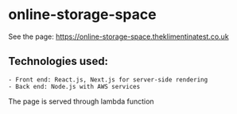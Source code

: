 
# online-storage-space
See the page: https://online-storage-space.theklimentinatest.co.uk

## Technologies used: 
    - Front end: React.js, Next.js for server-side rendering
    - Back end: Node.js with AWS services
    
The page is served through lambda function 
